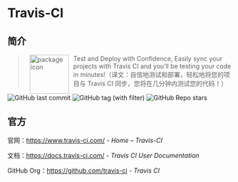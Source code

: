 # Travis-CI

## 简介

> <img src="https://www.travis-ci.com/wp-content/uploads/2022/05/TravisCI-Full-Color.png" alt="package icon" loading="lazy" decoding="async" align="left" width="88" hspace="10" vspace="0" />Test and Deploy with Confidence, Easily sync your projects with Travis CI and you’ll be testing your code in minutes!（译文：自信地测试和部署，轻松地将您的项目与 Travis CI 同步，您将在几分钟内测试您的代码！）

![GitHub last commit](https://img.shields.io/github/last-commit/travis-ci/travis-ci?color=blue&logo=github)
![GitHub tag (with filter)](https://img.shields.io/github/v/tag/travis-ci/travis-ci?logo=github&color=blue)
![GitHub Repo stars](https://img.shields.io/github/stars/travis-ci/travis-ci?style=social)

## 官方

官网：https://www.travis-ci.com/ - *Home – Travis-CI*

文档：https://docs.travis-ci.com/ - *Travis CI User Documentation*

GitHub Org：https://github.com/travis-ci - *Travis CI*
